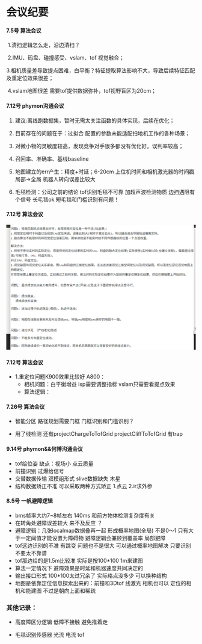 # 会议纪要



#### 7.5号  算法会议

​	1.清扫逻辑怎么走，沿边清扫？

​	2.IMU、码盘、碰撞感受、vslam、tof  视觉融合；

​	3.相机质量差导致提点困难，白平衡？特征提取算法影响不大，导致后续特征匹配及重定位效果很差；

​	4.vslam地图很差 需要tof提供数据弥补，tof视野盲区为20cm；



#### 7.12号  phymon沟通会议

1. 建议:离线跑数据集，暂时无需太关注函数的具体实现，后续在优化；

2. 目前存在的问题在于：过拟合 配置的参数未能适配扫地机工作的各种场景；

3. 对微小物的灵敏度较高，发现竞争对手很多都没有优化好。误判率较高；

4. 召回率、准确率、基线baseline

5. 地图建立的err产生：精度+时延；6-20cm 上位机时间和相机激光器的时间戳 局部→全局  机器人转向误差比较大

6. 毛毯检测：公司之前的结论 tof识别毛毯不可靠 加超声波检测物质 边扫遇阻有个信号 长毛毯ok 短毛毯和门槛识别有问题！

   

#### 7.12号  算法会议

![img](%E4%BC%9A%E8%AE%AE%E7%BA%AA%E8%A6%81.assets/lALPDgtYxgtFY9HNAsPNBC8_1071_707.png)



#### 7.12号  算法会议

- 1.重定位问题K900效果比较好 A800：
  - 相机问题：白平衡增益 isp需要调整指标 vslam只需要看提点效果
  - 算法逻辑：



#### **7.26号  算法会议**

- 智能分区 路径规划需要门框 门框识别和门槛识别？

-  用了线检测 还有projectChargeToTofGrid  projectCliffToTofGrid 有trap



#### **9.14号   phymon&&何博沟通会议**

- tof给位姿 缺点：视场小  点云质量
- 前撞识别 过爆给信号
- 交替数据传输 双模组形式 slive数据缺失 木星
- 结构数据矫正不准 可以采取两种方式矫正 1.点云 2.ir求外参






#### **8.5号      一帆避障逻辑**

- bms帧率大约7~8帧左右 140ms   和前方物体检测复杂度有关
- 在转角处避障误差较大 来不及反应 ？
- 避障逻辑：几张localmap数据叠再一起 形成概率地图(全局)   不是0～1 只有大于一定阈值才能设置为障碍物 避障逻辑会兼顾到覆盖率 局部避障 
- tof这边识别的不准 有跳变 问题也不是很大 可以通过概率地图解决 只要识别不要太不靠谱
- tof那边给的是1.5m比较准 实际是按100*100 1m来建图
- 算法一定情况下 避障效果是时延和机器速度共同决定的       
- 输出接口形式 100*100太过冗余了 实际格点没多少 可以换种结构  
- 地图是依靠定位信息探索出来的：前撞和3Dtof 线激光  相机也可以 定位的相机和能建图 不过是朝向上面和稀疏              

  





### **其他记录：**

- 高度障区分逻辑 低障不接触 避免推着走              

- 毛毯识别传感器  光流 电流 tof

  

  

